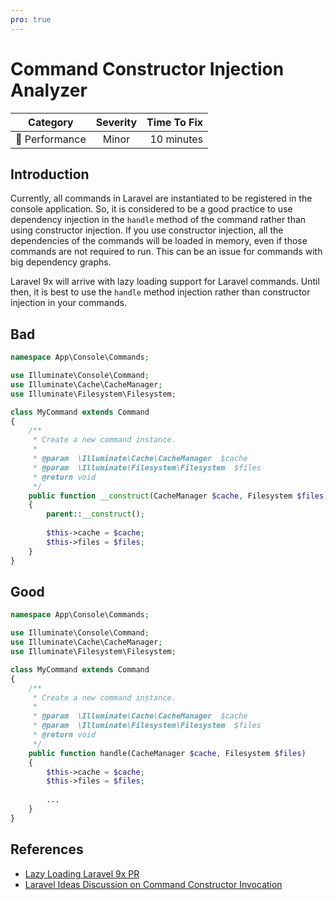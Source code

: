 ```yaml
---
pro: true
---
```


# Command Constructor Injection Analyzer <Badge text="PRO" type="tip"/>

| Category       | Severity   | Time To Fix  |
| -------------  |:----------:| ------------:|
| :rocket: Performance | Minor | 10 minutes  |

## Introduction

Currently, all commands in Laravel are instantiated to be registered in the console application. So, it is considered to be a good practice to use dependency injection in the `handle` method of the command rather than using constructor injection. If you use constructor injection, all the dependencies of the commands will be loaded in memory, even if those commands are not required to run. This can be an issue for commands with big dependency graphs.

Laravel 9x will arrive with lazy loading support for Laravel commands. Until then, it is best to use the `handle` method injection rather than constructor injection in your commands.

## Bad

```php
namespace App\Console\Commands;

use Illuminate\Console\Command;
use Illuminate\Cache\CacheManager;
use Illuminate\Filesystem\Filesystem;

class MyCommand extends Command
{
    /**
     * Create a new command instance.
     *
     * @param  \Illuminate\Cache\CacheManager  $cache
     * @param  \Illuminate\Filesystem\Filesystem  $files
     * @return void
     */
    public function __construct(CacheManager $cache, Filesystem $files)
    {
        parent::__construct();
        
        $this->cache = $cache;
        $this->files = $files;
    }
}
```

## Good

```php
namespace App\Console\Commands;

use Illuminate\Console\Command;
use Illuminate\Cache\CacheManager;
use Illuminate\Filesystem\Filesystem;

class MyCommand extends Command
{
    /**
     * Create a new command instance.
     *
     * @param  \Illuminate\Cache\CacheManager  $cache
     * @param  \Illuminate\Filesystem\Filesystem  $files
     * @return void
     */
    public function handle(CacheManager $cache, Filesystem $files)
    {
        $this->cache = $cache;
        $this->files = $files;
        
        ...
    }
}
```

## References

- [Lazy Loading Laravel 9x PR](https://github.com/laravel/framework/pull/34873)
- [Laravel Ideas Discussion on Command Constructor Invocation](https://github.com/laravel/ideas/issues/1399)
